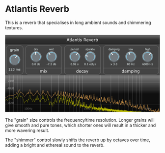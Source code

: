 # Atlantis Reverb

This is a reverb that specialises in long ambient sounds and shimmering textures.

![screenshot](images/Atlantis-Reverb.png)

The "grain" size controls the frequency/time resolution.  Longer grains will give smooth and pure tones, which shorter ones will result in a thicker and more wavering result.

The "shimmer" control slowly shifts the reverb up by octaves over time, adding a bright and ethereal sound to the reverb.
